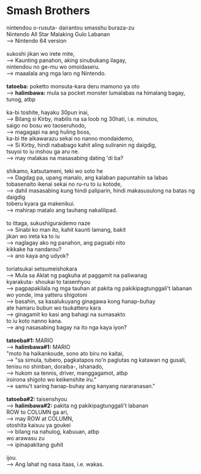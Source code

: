 # Smash Brothers
nintendou o-rusuta- dairantou smasshu buraza-zu<br/>
Nintendo All Star Malaking Gulo Labanan<br/>
--> Nintendo 64 version<br/>
<br/>
sukoshi jikan wo irete mite,<br/>
--> Kaunting panahon, aking sinubukang ilagay,<br/>
nintendou no ge-mu wo omoidaseru.<br/>
--> maaalala ang mga laro ng Nintendo.<br/>
<br/>
<b>tatoeba:</b> poketto monsuta-kara deru mamono ya oto<br/>
--> <b>halimbawa:</b> mula sa pocket monster lumalabas na himalang bagay, tunog, atbp<br/>
<br/>
ka-bi toshite, hayaku 30pun inai,<br/>
--> Bilang si Kirby, mabilis na sa loob ng 30hati, i.e. minutos,<br/>
saigo no bosu wo taoseruhodo,<br/>
--> magagapi na ang huling boss,<br/>
ka-bi tte aikawarazu sekai no nanno mondaidemo,<br/>
--> Si Kirby, hindi nababago kahit aling suliranin ng daigdig,<br/>
tsuyoi to iu inshou ga aru ne.<br/>
--> may malakas na masasabing dating 'di ba?<br/> 
<br/>
shikamo, katsutameni, teki wo soto he<br/>
--> Dagdag pa, upang manalo, ang kalaban papuntahin sa labas<br/>
tobasenaito ikenai sekai no ru-ru to iu kotode,<br/>
--> dahil masasabing kung hindi paliparin, hindi makasusulong na batas ng daigdig<br/>
toberu kyara ga makenikui.<br/>
--> mahirap matalo ang tauhang nakalilipad.<br/>
<br/>
to ittaga, sukushiguraidemo naze<br/>
--> Sinabi ko man ito, kahit kaunti lamang, bakit<br/>
jikan wo ireta ka to iu<br/>
--> naglagay ako ng panahon, ang pagsabi nito<br/>
kikkake ha nandarou?<br/>
--> ano kaya ang udyok?<br/>
<br/>
toriatsukai setsumeishokara<br/>
--> Mula sa Aklat ng pagkuha at paggamit na paliwanag<br/>
kyarakuta- shoukai to taisenhyou<br/>
--> pagpapakilala ng mga tauhan at pakita ng pakikipagtunggali't labanan<br/>
wo yonde, ima yatteru shigotoni<br/>
--> basahin, sa kasalukuyang ginagawa kong hanap-buhay<br/>
ate hamaru bubun wo tsukatteru kara<br/>
--> ginagamit ko kasi ang bahagi na sumasakto<br/> 
to iu koto nanno kana.<br/>
--> ang nasasabing bagay na ito nga kaya iyon?<br/>
<br/>
<b>tatoeba#1:</b> MARIO<br/>
--> <b>halimbawa#1:</b> MARIO<br/>
"moto ha haikankoude, sono ato biru no kaitai,<br/>
--> "sa simula, tubero, pagkatapos no'n paglutas ng katawan ng gusali,<br/>
tenisu no shinban, doraiba-, ishanado,<br/>
--> hukom sa tennis, driver, manggagamot, atbp<br/>
iroirona shigoto wo keikenshite iru."<br/>
--> samu't saring hanap-buhay ang kanyang nararanasan."<br/>
<br/>
<b>tatoeba#2:</b> taisenshyou<br/>
--> <b>halimbawa#2:</b> pakita ng pakikipagtunggali't labanan<br/> 
ROW to COLUMN ga ari,<br/>
--> may ROW at COLUMN,<br/>
otoshita kaisuu ya goukei<br/>
--> bilang na nahulog, kabuuan, atbp<br/> 
wo arawasu zu<br/>
--> ipinapakitang guhit<br/>
<br/>
ijou.<br/>
--> Ang lahat ng nasa itaas, i.e. wakas.<br/>
